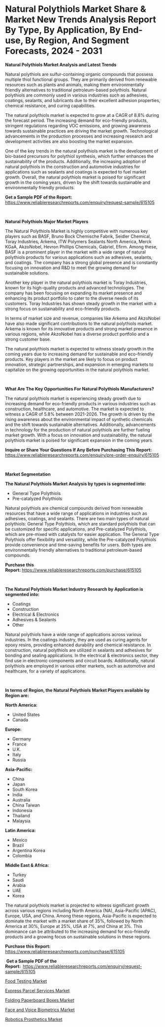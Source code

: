 <p><h1>Natural Polythiols Market Share & Market New Trends Analysis Report By Type, By Application, By End-use, By Region, And Segment Forecasts, 2024 - 2031</h1></p><p><strong>Natural Polythiols Market Analysis and Latest Trends</strong></p>
<p><p>Natural polythiols are sulfur-containing organic compounds that possess multiple thiol functional groups. They are primarily derived from renewable resources such as plants and animals, making them environmentally friendly alternatives to traditional petroleum-based polythiols. Natural polythiols are commonly used in various industries such as adhesives, coatings, sealants, and lubricants due to their excellent adhesion properties, chemical resistance, and curing capabilities.</p><p>The natural polythiols market is expected to grow at a CAGR of 8.8% during the forecast period. The increasing demand for eco-friendly products, stringent regulations regarding VOC emissions, and growing awareness towards sustainable practices are driving the market growth. Technological advancements in the production processes and increasing research and development activities are also boosting the market expansion.</p><p>One of the key trends in the natural polythiols market is the development of bio-based precursors for polythiol synthesis, which further enhances the sustainability of the products. Additionally, the increasing adoption of natural polythiols in the construction and automotive industries for applications such as sealants and coatings is expected to fuel market growth. Overall, the natural polythiols market is poised for significant growth in the coming years, driven by the shift towards sustainable and environmentally friendly products.</p></p>
<p><strong>Get a Sample PDF of the Report:&nbsp;</strong> <a href="https://www.reliableresearchreports.com/enquiry/request-sample/615105">https://www.reliableresearchreports.com/enquiry/request-sample/615105</a></p>
<p>&nbsp;</p>
<p><strong>Natural Polythiols Major Market Players</strong></p>
<p><p>The Natural Polythiols Market is highly competitive with numerous key players such as BASF, Bruno Bock Chemische Fabrik, Seidler Chemical, Toray Industries, Arkema, ITW Polymers Sealants North America, Merck KGaA, AkzoNobel, Hevron Phillips Chemicals, Gabriel, Efirm. Among these, BASF is a prominent player in the market with a wide range of natural polythiols products for various applications such as adhesives, sealants, and coatings. The company has a strong global presence and is constantly focusing on innovation and R&D to meet the growing demand for sustainable solutions.</p><p>Another key player in the natural polythiols market is Toray Industries, known for its high-quality products and advanced technologies. The company has been focusing on expanding its market presence and enhancing its product portfolio to cater to the diverse needs of its customers. Toray Industries has shown steady growth in the market with a strong focus on sustainability and eco-friendly products.</p><p>In terms of market size and revenue, companies like Arkema and AkzoNobel have also made significant contributions to the natural polythiols market. Arkema is known for its innovative products and strong market presence in various regions, while AkzoNobel has a diverse product portfolio and a strong customer base.</p><p>The natural polythiols market is expected to witness steady growth in the coming years due to increasing demand for sustainable and eco-friendly products. Key players in the market are likely to focus on product innovation, strategic partnerships, and expansion in emerging markets to capitalize on the growing opportunities in the natural polythiols market.</p></p>
<p>&nbsp;</p>
<p><strong>What Are The Key Opportunities For Natural Polythiols Manufacturers?</strong></p>
<p><p>The natural polythiols market is experiencing steady growth due to increasing demand for eco-friendly products in various industries such as construction, healthcare, and automotive. The market is expected to witness a CAGR of 5.8% between 2021-2026. The growth is driven by the rising awareness about the environmental impact of synthetic chemicals and the shift towards sustainable alternatives. Additionally, advancements in technology for the production of natural polythiols are further fueling market growth. With a focus on innovation and sustainability, the natural polythiols market is poised for significant expansion in the coming years.</p></p>
<p><strong>Inquire or Share Your Questions If Any Before Purchasing This Report:</strong> <a href="https://www.reliableresearchreports.com/enquiry/pre-order-enquiry/615105">https://www.reliableresearchreports.com/enquiry/pre-order-enquiry/615105</a></p>
<p>&nbsp;</p>
<p><strong>Market Segmentation</strong></p>
<p><strong>The Natural Polythiols Market Analysis by types is segmented into:</strong></p>
<p><ul><li>General Type Polythiols</li><li>Pre-catalyzed Polythiols</li></ul></p>
<p><p>Natural polythiols are chemical compounds derived from renewable resources that have a wide range of applications in industries such as adhesives, coatings, and sealants. There are two main types of natural polythiols: General Type Polythiols, which are standard polythiols that can be customized for specific applications, and Pre-catalyzed Polythiols, which are pre-mixed with catalysts for easier application. The General Type Polythiols offer flexibility and versatility, while the Pre-catalyzed Polythiols provide convenience and time-saving benefits for users. Both types are environmentally friendly alternatives to traditional petroleum-based compounds.</p></p>
<p><strong>Purchase this Report:&nbsp;</strong><a href="https://www.reliableresearchreports.com/purchase/615105">https://www.reliableresearchreports.com/purchase/615105</a></p>
<p>&nbsp;</p>
<p><strong>The Natural Polythiols Market Industry Research by Application is segmented into:</strong></p>
<p><ul><li>Coatings</li><li>Construction</li><li>Electrical & Electronics</li><li>Adhesives & Sealants</li><li>Other</li></ul></p>
<p><p>Natural polythiols have a wide range of applications across various industries. In the coatings industry, they are used as curing agents for epoxy resins, providing enhanced durability and chemical resistance. In construction, natural polythiols are utilized in sealants and adhesives for bonding and sealing applications. In the electrical & electronics sector, they find use in electronic components and circuit boards. Additionally, natural polythiols are employed in various other markets, such as automotive and healthcare, for a variety of applications.</p></p>
<p>&nbsp;</p>
<p><strong>In terms of Region, the Natural Polythiols Market Players available by Region are:</strong></p>
<p>
    <p> <strong> North America: </strong>
        <ul>
            <li>United States</li>
            <li>Canada</li>
        </ul>
        </p> 
    <p> <strong> Europe: </strong>
        <ul>
            <li>Germany</li>
            <li>France</li>
            <li>U.K.</li>
            <li>Italy</li>
            <li>Russia</li>
        </ul>
        </p> 
    <p> <strong> Asia-Pacific: </strong>
        <ul>
            <li>China</li>
            <li>Japan</li>
            <li>South Korea</li>
            <li>India</li>
            <li>Australia</li>
            <li>China Taiwan</li>
            <li>Indonesia</li>
            <li>Thailand</li>
            <li>Malaysia</li>
        </ul>
        </p> 
    <p> <strong> Latin America: </strong>
        <ul>
            <li>Mexico</li>
            <li>Brazil</li>
            <li>Argentina Korea</li>
            <li>Colombia</li>
        </ul>
        </p> 
    <p> <strong> Middle East & Africa: </strong>
        <ul>
            <li>Turkey</li>
            <li>Saudi</li>
            <li>Arabia</li>
            <li>UAE</li>
            <li>Korea</li>
        </ul>
    </p>
    </p>
<p><p>The natural polythiols market is projected to witness significant growth across various regions including North America (NA), Asia-Pacific (APAC), Europe, USA, and China. Among these regions, Asia-Pacific is expected to dominate the market with a market share of 35%, followed by North America at 30%, Europe at 25%, USA at 7%, and China at 3%. This dominance can be attributed to the increasing demand for eco-friendly products and a growing focus on sustainable solutions in these regions.</p></p>
<p><strong>Purchase this Report: </strong><a href="https://www.reliableresearchreports.com/purchase/615105">https://www.reliableresearchreports.com/purchase/615105</a></p>
<p>&nbsp;<strong>Get a Sample PDF of the Report:&nbsp;&nbsp;</strong><a href="https://www.reliableresearchreports.com/enquiry/request-sample/615105">https://www.reliableresearchreports.com/enquiry/request-sample/615105</a></p>
<p><strong></strong></p>
<p><p><a href="https://medium.com/@benjaminchavez7555/food-testing-market-insight-market-trends-growth-forecasted-from-2024-to-2031-1ec758ce503d">Food Testing Market</a></p><p><a href="https://medium.com/@benjaminchavez7555/express-parcel-services-market-exploring-market-share-market-trends-and-future-growth-06c88924b541">Express Parcel Services Market</a></p><p><a href="https://medium.com/@benjaminchavez7555/folding-paperboard-boxes-market-insight-market-trends-growth-forecasted-from-2024-to-2031-a1ea9dbabfde">Folding Paperboard Boxes Market</a></p><p><a href="https://medium.com/@benjaminchavez7555/face-and-voice-biometrics-market-insight-market-trends-growth-forecasted-from-2024-to-2031-7f67eb5b0504">Face and Voice Biometrics Market</a></p><p><a href="https://medium.com/@piperhickle/robotics-prosthetics-market-the-key-to-successful-business-strategy-forecast-till-2031-8cacec644645">Robotics Prosthetics Market</a></p></p>